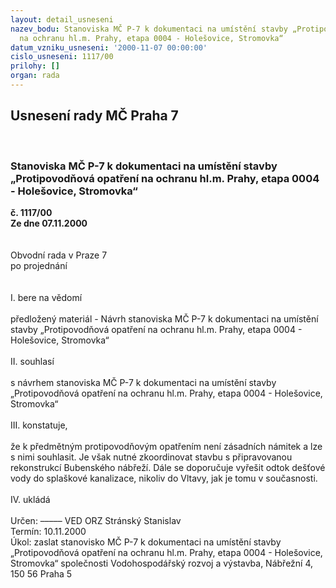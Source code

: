 ```yaml
---
layout: detail_usneseni
nazev_bodu: Stanoviska MČ P-7 k dokumentaci na umístění stavby „Protipovodňová opatření
  na ochranu hl.m. Prahy, etapa 0004 - Holešovice, Stromovka“
datum_vzniku_usneseni: '2000-11-07 00:00:00'
cislo_usneseni: 1117/00
prilohy: []
organ: rada
---
```

<div id="ucUsn_pList" class="usn">
	<span><h2>Usnesení rady MČ Praha 7 </h2>
<br></span><div class="standBody">
<span><h3>Stanoviska MČ P-7 k dokumentaci na umístění stavby „Protipovodňová opatření na ochranu hl.m. Prahy, etapa 0004 - Holešovice, Stromovka“</h3></span><div class="center">
		<strong>č. 1117/00</strong><br>
	</div>
<div class="center">
		<strong>Ze dne 07.11.2000</strong><br><br>
	</div>
<br>Obvodní rada v Praze 7<br>po projednání<br><br><br>I.	bere na vědomí<br><br> předložený materiál - Návrh stanoviska MČ P-7 k dokumentaci na umístění stavby „Protipovodňová opatření na ochranu hl.m. Prahy, etapa 0004 - Holešovice, Stromovka“<br><br>II.	souhlasí <br><br>s návrhem stanoviska MČ P-7 k dokumentaci na umístění stavby „Protipovodňová opatření na ochranu hl.m. Prahy, etapa 0004 - Holešovice, Stromovka“<br><br>III.	konstatuje,<br><br>že k předmětným protipovodňovým opatřením není zásadních námitek a lze s nimi souhlasit. Je však nutné zkoordinovat stavbu s připravovanou rekonstrukcí Bubenského nábřeží. Dále se doporučuje vyřešit odtok dešťové vody do splaškové kanalizace, nikoliv do Vltavy, jak je tomu v současnosti.<br><br>IV.	ukládá <br><br> Určen:	–––––	VED ORZ  Stránský Stanislav<br>Termín: 10.11.2000<br>Úkol:	zaslat stanovisko MČ P-7  k dokumentaci na umístění stavby „Protipovodňová opatření na ochranu hl.m. Prahy, etapa 0004 - Holešovice, Stromovka“ společnosti Vodohospodářský rozvoj a výstavba, Nábřežní 4, 150 56 Praha 5<br> <br><br><br><br><br><br> </div>
</div>